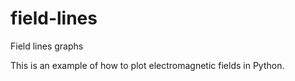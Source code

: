 # field-lines
Field lines graphs

This is an example of how to plot electromagnetic fields in Python.
